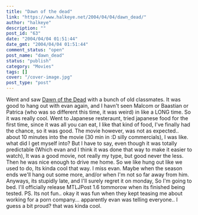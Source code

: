 ```yaml
---
title: "Dawn of the dead"
link: "https://www.halkeye.net/2004/04/04/dawn_dead/"
author: "halkeye"
description: ""
post_id: "63"
date: "2004/04/04 01:51:44"
date_gmt: "2004/04/04 01:51:44"
comment_status: "open"
post_name: "dawn_dead"
status: "publish"
category: "Movies"
tags: []
cover: "/cover-image.jpg"
post_type: "post"
---
```


Went and saw [Dawn of the Dead](http://www.dawnofthedeadmovie.net/) with a bunch of old classmates. It was good to hang out with evan again, and I havn't seen Malcom or Baastian or Patrica (who was so different this time, it was weird) in like a LONG time. So it was really cool. Went to Japanese resteraunt, tried japanese food for the first time, since it was all you can eat, I like that kind of food, I've finally had the chance, so it was good. The movie however, was not as expected.. about 10 minutes into the movie (30 min in :D silly commercials), I was like. what did I get myself into? But I have to say, even though it was totally predictable (Which evan and I think it was done that way to make it easier to watch), It was a good movie, not really my type, but good never the less. Then he was nice enough to drive me home. So we like hung out like we used to do, Its kinda cool that way. I miss evan. Maybe when the season ends we'll hang out some more, and/or when I'm not so far away from him. Anyways, its stupidly late, and I'll surely regret it on monday, So I'm going to bed. I'll officially release MTLJPost 1.6 tommorow when its finished being tested. PS. Its not fun.. okay it was fun when they kept teasing me about working for a porn company... apparently evan was telling everyone.. I guess a bit proud? that was kinda cool.